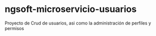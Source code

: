 # ngsoft-microservicio-usuarios
Proyecto de Crud de usuarios, asi como la administración de perfiles y permisos
